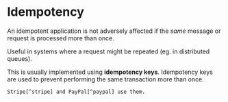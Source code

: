 # Idempotency

An idempotent application is not adversely affected if the _same_ message or request is processed more than once.

Useful in systems where a request might be repeated (eg. in distributed queues).

This is usually implemented using **idempotency keys**. Idempotency keys are used to prevent performing the same transaction more than once.

~~~admonish example title="Real-life examples"
Stripe[^stripe] and PayPal[^paypal] use them.
~~~

[^stripe]: [https://stripe.com/docs/api/idempotent_requests](https://stripe.com/docs/api/idempotent_requests)

[^paypal]: [https://developer.paypal.com/reference/guidelines/idempotency/](https://developer.paypal.com/reference/guidelines/idempotency/)
